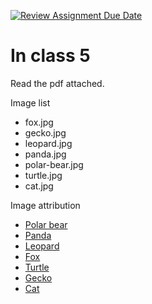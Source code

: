 [![Review Assignment Due Date](https://classroom.github.com/assets/deadline-readme-button-22041afd0340ce965d47ae6ef1cefeee28c7c493a6346c4f15d667ab976d596c.svg)](https://classroom.github.com/a/zjBUdo_h)
# In class 5

Read the pdf attached.

Image list
- fox.jpg
- gecko.jpg
- leopard.jpg
- panda.jpg
- polar-bear.jpg
- turtle.jpg
- cat.jpg

Image attribution
- [Polar bear](https://unsplash.com/photos/qQWV91TTBrE)
- [Panda](https://unsplash.com/photos/_9a-3NO5KJE)
- [Leopard](https://unsplash.com/photos/I3C1sSXj1i8)
- [Fox](https://unsplash.com/photos/xUUZcpQlqpM)
- [Turtle](https://unsplash.com/photos/L-2p8fapOA8)
- [Gecko](https://unsplash.com/photos/JAUFHzqZPd0)
- [Cat](https://unsplash.com/photos/zBvVuRJ71vU)